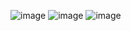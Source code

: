 ![image](https://github.com/mravlincic/Vremenska-Prognoza/assets/108837274/48f936cc-e5d5-43c3-9432-37c28e099ecd)
![image](https://github.com/mravlincic/Vremenska-Prognoza/assets/108837274/b54f7c65-8550-481f-b8ee-7b452ed03008)
![image](https://github.com/mravlincic/Vremenska-Prognoza/assets/108837274/e5f16158-1016-4cbd-bc3f-3ffe09e2edd1)

